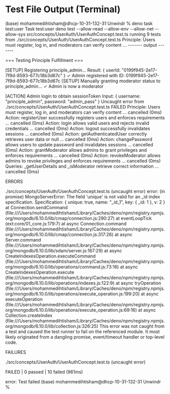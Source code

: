 # Test File Output (Terminal)

(base) mohammedihtisham@dhcp-10-31-132-31 Unwindr % deno task test:user
Task test:user deno test --allow-read --allow-env --allow-net --allow-sys src/concepts/UserAuth/UserAuthConcept.test.ts
running 9 tests from ./src/concepts/UserAuth/UserAuthConcept.test.ts
Principle: Users must register, log in, and moderators can verify content ...
------- output -------

=== Testing Principle Fulfillment ===

[SETUP] Registering principle_admin...
  Result: { userId: "0199f945-2e17-7f9d-8593-677c18b3d67c" }
  ✓ Admin registered with ID: 0199f945-2e17-7f9d-8593-677c18b3d67c
[SETUP] Manually granting moderator status to principle_admin...
  ✓ Admin is now a moderator

[ACTION] Admin login to obtain sessionToken
  Input: { username: "principle_admin", password: "admin_pass" }
Uncaught error from ./src/concepts/UserAuth/UserAuthConcept.test.ts FAILED
Principle: Users must register, log in, and moderators can verify content ... cancelled (0ms)
Action: registerUser successfully registers users and enforces requirements ... cancelled (0ms)
Action: login allows valid users and rejects invalid credentials ... cancelled (0ms)
Action: logout successfully invalidates sessions ... cancelled (0ms)
Action: getAuthenticatedUser correctly retrieves user data or null ... cancelled (0ms)
Action: changePassword allows users to update password and invalidates sessions ... cancelled (0ms)
Action: grantModerator allows admins to grant privileges and enforces requirements ... cancelled (0ms)
Action: revokeModerator allows admins to revoke privileges and enforces requirements ... cancelled (0ms)
Queries: _getUserDetails and _isModerator retrieve correct information ... cancelled (0ms)

 ERRORS 

./src/concepts/UserAuth/UserAuthConcept.test.ts (uncaught error)
error: (in promise) MongoServerError: The field 'unique' is not valid for an _id index specification. Specification: { unique: true, name: "_id_1", key: { _id: 1 }, v: 2 }
    at Connection.sendCommand (file:///Users/mohammedihtisham/Library/Caches/deno/npm/registry.npmjs.org/mongodb/6.10.0/lib/cmap/connection.js:290:27)
    at eventLoopTick (ext:core/01_core.js:179:7)
    at async Connection.command (file:///Users/mohammedihtisham/Library/Caches/deno/npm/registry.npmjs.org/mongodb/6.10.0/lib/cmap/connection.js:317:26)
    at async Server.command (file:///Users/mohammedihtisham/Library/Caches/deno/npm/registry.npmjs.org/mongodb/6.10.0/lib/sdam/server.js:167:29)
    at async CreateIndexesOperation.executeCommand (file:///Users/mohammedihtisham/Library/Caches/deno/npm/registry.npmjs.org/mongodb/6.10.0/lib/operations/command.js:73:16)
    at async CreateIndexesOperation.execute (file:///Users/mohammedihtisham/Library/Caches/deno/npm/registry.npmjs.org/mongodb/6.10.0/lib/operations/indexes.js:122:9)
    at async tryOperation (file:///Users/mohammedihtisham/Library/Caches/deno/npm/registry.npmjs.org/mongodb/6.10.0/lib/operations/execute_operation.js:199:20)
    at async executeOperation (file:///Users/mohammedihtisham/Library/Caches/deno/npm/registry.npmjs.org/mongodb/6.10.0/lib/operations/execute_operation.js:69:16)
    at async Collection.createIndex (file:///Users/mohammedihtisham/Library/Caches/deno/npm/registry.npmjs.org/mongodb/6.10.0/lib/collection.js:326:25)
This error was not caught from a test and caused the test runner to fail on the referenced module.
It most likely originated from a dangling promise, event/timeout handler or top-level code.

 FAILURES 

./src/concepts/UserAuth/UserAuthConcept.test.ts (uncaught error)

FAILED | 0 passed | 10 failed (961ms)

error: Test failed
(base) mohammedihtisham@dhcp-10-31-132-31 Unwindr % 